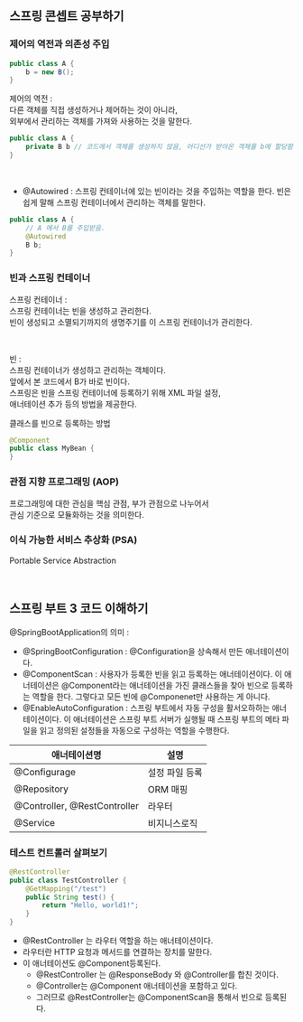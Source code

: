 ## 스프링 콘셉트 공부하기 

### 제어의 역전과 의존성 주입 

```java
public class A {
    b = new B();
}
```

제어의 역전 :   
다른 객체를 직접 생성하거나 제어하는 것이 아니라,  
외부에서 관리하는 객체를 가져와 사용하는 것을 말한다.  

```java
public class A {
    private B b // 코드에서 객체를 생성하지 않음, 어디선가 받아온 객체를 b에 할당함. 
}
```

<br/>

- @Autowired : 스프링 컨테이너에 있는 빈이라는 것을 주입하는 역할을 한다. 빈은 쉽게 말해 스프링 컨테이너에서 관리하는 객체를 말한다. 

```java
public class A {
    // A 에서 B를 주입받음. 
    @Autowired
    B b;
}
```

### 빈과 스프링 컨테이너 

스프링 컨테이너 :   
스프링 컨테이너는 빈을 생성하고 관리한다.  
빈이 생성되고 소멸되기까지의 생명주기를 이 스프링 컨테이너가 관리한다.  

<br/>

빈 :  
스프링 컨테이너가 생성하고 관리하는 객체이다.  
앞에서 본 코드에서 B가 바로 빈이다.  
스프링은 빈을 스프링 컨테이너에 등록하기 위해 XML 파일 설정,  
애너테이션 추가 등의 방법을 제공한다.  

클래스를 빈으로 등록하는 방법 
```java
@Component 
public class MyBean {
}
``` 


### 관점 지향 프로그래밍 (AOP)  
프로그래밍에 대한 관심을 핵심 관점, 부가 관점으로 나누어서   
관심 기준으로 모듈화하는 것을 의미한다. 


### 이식 가능한 서비스 추상화 (PSA) 

Portable Service Abstraction

<br/>

## 스프링 부트 3 코드 이해하기  

@SpringBootApplication의 의미 : 
- @SpringBootConfiguration : @Configuration을 상속해서 만든 애너테이션이다.
- @ComponentScan : 사용자가 등록한 빈을 읽고 등록하는 애너테이션이다. 이 애너테이션은 @Component라는 애너테이션을 가진 클래스들을 찾아 빈으로 등록하는 역할을 한다. 그렇다고 모든 빈에 @Componenet만 사용하는 게 아니다. 
- @EnableAutoConfiguration : 스프링 부트에서 자동 구성을 활서오하하는 애너테이션이다. 이 애너테이션은 스프링 부트 서버가 실행될 때 스프링 부트의 메타 파일을 읽고 정의된 설정들을 자동으로 구성하는 역할을 수행한다. 

| 애너테이션명 | 설명 |
|--------|----|
|@Configurage| 설정 파일 등록 | 
| @Repository | ORM 매핑 | 
| @Controller, @RestController | 라우터 | 
| @Service | 비지니스로직| 

### 테스트 컨트롤러 살펴보기 

```java
@RestController 
public class TestController {
    @GetMapping("/test")
    public String test() {
        return "Hello, world1!";
    }
}
```

- @RestController 는 라우터 역할을 하는 애너테이션이다.  
- 라우터란 HTTP 요청과 메서드를 연결하는 장치를 말한다.
- 이 애너테이션도 @Component등록된다. 
  - @RestController 는 @ResponseBody 와 @Controller를 합친 것이다. 
  - @Controller는 @Component 애너테이션을 포함하고 있다. 
  - 그러므로 @RestController는 @ComponentScan을 통해서 빈으로 등록된다.  


